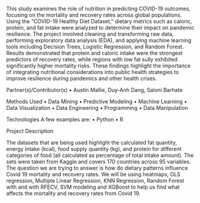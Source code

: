This study examines the role of nutrition in predicting COVID-19 outcomes, focusing on the mortality and recovery rates across global populations. Using the "COVID-19 Healthy Diet Dataset," dietary metrics such as caloric, protein, and fat intake were analyzed to 
determine their impact on pandemic resilience. The project involved cleaning and transforming raw data, performing exploratory data analysis (EDA), and applying machine learning tools including Decision Trees, Logistic Regression, and Random Forest.
Results demonstrated that protein and caloric intake were the strongest predictors of recovery rates, while regions with low fat sully exhibited significantly higher mortality risks. These findings highlight the importance of integrating nutritional considerations 
into public health strategies to improve resilience during pandemics and other health crises.

Partner(s)/Contributor(s)
• Austin Mallie, Duy-Anh Dang, Saloni Barhate


Methods Used
• Data Mining
• Predictive Modeling
• Machine Learning
• Data Visualization
• Data Engineering
• Programming
• Data Manipulation

Technologies
A few examples are:
• Python
• R

Project Description

The datasets that are being used highlight the calculated fat quantity, energy intake (kcal), food supply quantity (kg), and protein for different categories of food (all calculated as percentage of total intake amount). The sets were taken from Kaggle and covers 170 
countries across 95 variables. The question we are trying to answer is how do dietary patterns influence Covid 19 mortality and recovery rates. We will be using heatmaps, OLS regression, Multiple Linear Regression, KNN Regression, Random Forest with and with RFECV, SVM
modeling and XGBoost to help us find what affects the mortality and recovery rates from Covid 19. 

